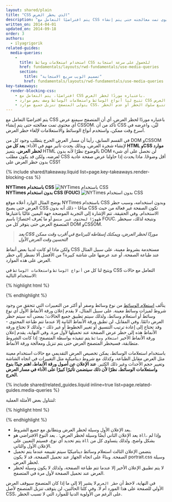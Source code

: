 ```yaml
---
layout: shared/plain
title: "CSS الذي يحظر العرض"
description: "يتم افتراضيًا التعامل مع CSS باعتباره موردًا لحظر العرض، أي أن المتصفح سيمنع عرض أي محتوى تمت معالجته حتى يتم إنشاء CSSOM. تأكد من أن CSS ليِّن، واعرضه في أسرع وقت ممكن، واستخدم أنواع الوسائط والاستعلامات لإلغاء حظر العرض."
written_on: 2014-04-01
updated_on: 2014-09-18
order: 3
authors:
  - ilyagrigorik
related-guides:
  media-queries:
    -
      title: استخدام استعلامات وسائط CSS للحصول على سرعة استجابة
      href: fundamentals/layouts/rwd-fundamentals/use-media-queries
      section:
        title: "تصميم الويب سريع الاستجابة"
        href: fundamentals/layouts/rwd-fundamentals/use-media-queries
key-takeaways:
  render-blocking-css:
    - افتراضيًا، يتم التعامل مع CSS باعتباره موردًا لحظر العرض.
    - تتيح لنا أنواع الوسائط واستعلامات الوسائط وصف بعض موارد CSS باعتبارها لا تحظر العرض.
    - يتولى المتصفح تنزيل جميع موارد CSS، سواء أكانت تتبع سلوك الحظر أو عدم الحظر.
---
```

<p class="intro">
  يتم افتراضيًا التعامل مع CSS باعتباره موردًا لحظر العرض، أي أن المتصفح سيمنع عرض أي محتوى تمت معالجته حتى يتم إنشاء CSSOM. تأكد من أن CSS ليِّن، واعرضه في أسرع وقت ممكن، واستخدم أنواع الوسائط والاستعلامات لإلغاء حظر العرض.
</p>



في القسم السابق، رأينا أن مسار العرض الحرج يتطلب وجود كل من DOM وCSSOM لإنشاء شجرة العرض، وبذلك يحدث تأثير مهم في الأداء: **يعد كل من HTML وCSS موارد لحظر العرض.** يتميز HTML بالوضوح نظرًا لأنه بدون DOM لن نحصل على أي شيء لعرضه، ولكن قد يكون مطلب CSS أقل وضوحًا. ماذا يحدث إذا حاولنا عرض صفحة عادية بدون حظر العرض على CSS؟

{% include shared/takeaway.liquid list=page.key-takeaways.render-blocking-css %}

<div class="mdl-grid">
  <div class="mdl-cell mdl-cell--6--col">
    <b>NYTimes باستخدام CSS</b>
    <img class="center" src="images/nytimes-css-device.png" alt="NYTimes باستخدام CSS">
  </div>
  <div class="mdl-cell mdl-cell--6--col">
    <b>NYTimes بدون استخدام CSS (FOUC)</b>
    <img src="images/nytimes-nocss-device.png" alt="NYTimes بدون استخدام CSS">

  </div>
</div>

يوضح المثال الوارد أعلاه موقع NYTimes باستخدام CSS وبدون استخدامه، وسبب حظر العرض حتى يصبح CSS متاحًا - ذلك أنه بدون CSS تكون الصفحة غير فعالة من حيث الاستخدام. وفي الحقيقة، تتم الإشارة إلى التجربة الموضحة جهة اليمين غالبًا باعتبارها `ظهورًا لمحتوى غير منسق` أو ما يُعرف اختصارًا باسم FOUC. ونتيجة لذلك، سيحظر المتصفح العرض حتى يتوفر كل من DOM وCSSOM.

> **_يعد CSS موردًا لحظر العرض، ويمكنك إسقاطه للبرنامج في أقرب وقت ممكن لتحسين وقت العرض الأول!_**

ولكن ماذا لو كانت لدينا بعض أنماط CSS مستخدمة بشروط معينة، على سبيل المثال عند طباعة الصفحة، أو عند عرضها على شاشة كبيرة؟ من الأفضل ألا نضطر إلى حظر العرض على هذه الموارد.

ويتيح لنا كل من `أنواع الوسائط` و`استعلامات الوسائط` في CSS التعامل مع حالات الاستخدام التالية:

{% highlight html %}
<link href="style.css" rel="stylesheet">
<link href="print.css" rel="stylesheet" media="print">
<link href="other.css" rel="stylesheet" media="(min-width: 40em)">
{% endhighlight %}

يتألف [استعلام الوسائط]({{site.fundamentals}}/layouts/rwd-fundamentals/use-media-queries.html) من نوع وسائط وصفر أو أكثر من التعبيرات التي تتحقق من وجود شروط لميزات وسائط معينة. على سبيل المثال، لا يقدم إعلان ورقة الأنماط الأول أي نوع وسائط أو استعلام وسائط، ولذلك سيتم تطبيق جميع الحالات؛ بمعنى أنه سيتم حظر العرض دائمًا. وفي المقابل، لن تطبق ورقة الأنماط الثانية إلا عندما تتم طباعة المحتوى - وقد تحتاج إلى إعادة ترتيب التنسيق أو تغيير الخطوط أو غير ذلك - ولذلك لا تحتاج ورقة الأنماط هذه إلى حظر عرض الصفحة عند تحميلها لأول مرة. وفي النهاية، يقدم إعلان ورقة الأنماط الأخير `استعلام وسائط` يتم تنفيذه بواسطة المتصفح: إذا كانت الشروط متطابقة، فسيحظر المتصفح العرض حتى يتم تنزيل ومعالجة ورقة الأنماط.

باستخدام استعلامات الوسائط، يمكن تخصيص العرض التقديمي مع حالات استخدام معينة مثل العرض مقابل الطباعة، وكذلك مع شروط ديناميكية مثل التغييرات في اتجاه الشاشة وتغيير حجم الأحداث وغير ذلك الكثير. **عند الإعلان عن أصول ورقة الأنماط، اهتم جيدًا بنوع واستعلامات الوسائط، نظرًا لأن ذلك سيتضمن تأثيرًا كبيرًا على الأداء في مسار العرض الحرج.**

{% include shared/related_guides.liquid inline=true list=page.related-guides.media-queries %}

لنتناول بعض الأمثلة العملية:

{% highlight html %}
<link href="style.css"    rel="stylesheet">
<link href="style.css"    rel="stylesheet" media="all">
<link href="portrait.css" rel="stylesheet" media="orientation:portrait">
<link href="print.css"    rel="stylesheet" media="print">
{% endhighlight %}

* يعد الإعلان الأول وسيلة لحظر العرض ويتطابق مع جميع الشروط.
* يعد الإعلان الثاني أيضًا وسيلة لحظر العرض: . يعد النوع الافتراضي هو `all`، وإذا لم يتم تحديد أي نوع، فسيتم التعيين على `all` بشكل واضح. ولذلك يتساوى كل من الإعلان الأول والثاني.
* يتضمن الإعلان الثالث استعلام وسائط ديناميكيًا سيتم تقييمه عندما يتم تحميل الصفحة. وبناءً على اتجاه الجهاز عند تحميل الصفحة، قد لا يكون portrait.css وسيلة لحظر العرض.
* لا يتم تطبيق الإعلان الأخير إلا عندما تتم طباعة الصفحة، ولذلك لا يكون وسيلة لحظر العرض عند تحميل الصفحة لأول مرة في المتصفح.

في النهاية، لاحظ أن `حظر العرض` لا يشير إلا إلى ما إذا كان المتصفح سيوقف العرض الأولي للصفحة على هذا المورد أم لا. وفي كلتا الحالتين، لن يتوقف تنزيل المتصفح لأصل CSS، على الرغم من الأولوية الدنيا للموارد التي لا تسبب الحظر.



